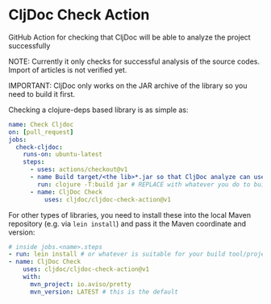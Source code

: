 # CljDoc Check Action

GitHub Action for checking that CljDoc will be able to analyze the project successfully

NOTE: Currently it only checks for successful analysis of the source codes. Import of articles is not verified yet.

IMPORTANT: CljDoc only works on the JAR archive of the library so you need to build it first.

Checking a clojure-deps based library is as simple as:

```yaml
name: Check Cljdoc
on: [pull_request]
jobs:
  check-cljdoc:
    runs-on: ubuntu-latest
    steps:
      - uses: actions/checkout@v1
      - name Build target/<the lib>*.jar so that CljDoc analyze can use it:
        run: clojure -T:build jar # REPLACE with whatever you do to build your jar
      - name: CljDoc Check
          uses: cljdoc/cljdoc-check-action@v1
```

For other types of libraries, you need to install these into the local Maven repository (e.g. via `lein install`) and pass it the Maven coordinate and version:

```yaml
# inside jobs.<name>.steps
- run: lein install # or whatever is suitable for your build tool/project, to install the library into a maven repo
- name: CljDoc Check
    uses: cljdoc/cljdoc-check-action@v1
    with:
      mvn_project: io.aviso/pretty
      mvn_version: LATEST # this is the default
```
